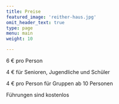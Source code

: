 ```yaml
---
title: Preise
featured_image: 'reither-haus.jpg'
omit_header_text: true
type: page
menu: main
weight: 10

---
```



6 € pro Person

4 € für Senioren, Jugendliche und Schüler

4 € pro Person für Gruppen ab 10 Personen

Führungen sind kostenlos